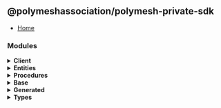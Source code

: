 ## @polymeshassociation/polymesh-private-sdk

- [Home](../wiki/Home)

### Modules
<details>
  <summary>
    <b>Client</b>
  </summary>

  - [Confidential Accounts](../wiki/api.client.ConfidentialAccounts)
  - [Confidential Assets](../wiki/api.client.ConfidentialAssets)
  - [Confidential Settlements](../wiki/api.client.ConfidentialSettlements)
  - [Polymesh](../wiki/api.client.Polymesh)

</details><details>
  <summary>
    <b>Entities</b>
  </summary>

  - [Confidential Account](../wiki/api.entities.ConfidentialAccount)
    - [Helpers](../wiki/api.entities.ConfidentialAccount.helpers)
    - [Types](../wiki/api.entities.ConfidentialAccount.types)
  - [Confidential Asset](../wiki/api.entities.ConfidentialAsset)
    - [Types](../wiki/api.entities.ConfidentialAsset.types)
  - [Confidential Transaction](../wiki/api.entities.ConfidentialTransaction)
    - [Types](../wiki/api.entities.ConfidentialTransaction.types)
  - [Confidential Venue](../wiki/api.entities.ConfidentialVenue)
  - [Identity](../wiki/api.entities.Identity)

</details><details>
  <summary>
    <b>Procedures</b>
  </summary>

  - [Types](../wiki/api.procedures.types)

</details><details>
  <summary>
    <b>Base</b>
  </summary>

  - [Confidential Procedure](../wiki/base.ConfidentialProcedure)

</details><details>
  <summary>
    <b>Generated</b>
  </summary>

  - [Types](../wiki/generated.types)

</details><details>
  <summary>
    <b>Types</b>
  </summary>

  - [Types](../wiki/types)
    - [Utils](../wiki/types.utils)

</details>
